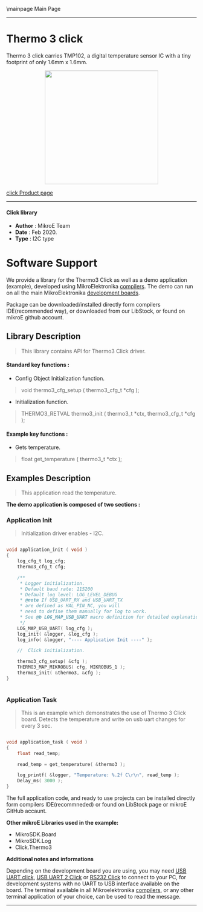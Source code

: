 \mainpage Main Page
 
---
# Thermo 3 click

Thermo 3 click carries TMP102, a digital temperature sensor IC with a tiny footprint of only 1.6mm x 1.6mm.

<p align="center">
  <img src="https://download.mikroe.com/images/click_for_ide/thermo3_click.png" height=300px>
</p>

[click Product page](https://www.mikroe.com/thermo-3-click)

---


#### Click library 

- **Author**        : MikroE Team
- **Date**          : Feb 2020.
- **Type**          : I2C type


# Software Support

We provide a library for the Thermo3 Click 
as well as a demo application (example), developed using MikroElektronika 
[compilers](https://shop.mikroe.com/compilers). 
The demo can run on all the main MikroElektronika [development boards](https://shop.mikroe.com/development-boards).

Package can be downloaded/installed directly form compilers IDE(recommended way), or downloaded from our LibStock, or found on mikroE github account. 

## Library Description

> This library contains API for Thermo3 Click driver.

#### Standard key functions :

- Config Object Initialization function.
> void thermo3_cfg_setup ( thermo3_cfg_t *cfg ); 
 
- Initialization function.
> THERMO3_RETVAL thermo3_init ( thermo3_t *ctx, thermo3_cfg_t *cfg );


#### Example key functions :

- Gets temperature.
> float get_temperature ( thermo3_t *ctx );


## Examples Description

> This application read the temperature.

**The demo application is composed of two sections :**

### Application Init 

> Initialization driver enables - I2C.

```c

void application_init ( void )
{
    log_cfg_t log_cfg;
    thermo3_cfg_t cfg;

    /** 
     * Logger initialization.
     * Default baud rate: 115200
     * Default log level: LOG_LEVEL_DEBUG
     * @note If USB_UART_RX and USB_UART_TX 
     * are defined as HAL_PIN_NC, you will 
     * need to define them manually for log to work. 
     * See @b LOG_MAP_USB_UART macro definition for detailed explanation.
     */
    LOG_MAP_USB_UART( log_cfg );
    log_init( &logger, &log_cfg );
    log_info( &logger, "---- Application Init ----" );

    //  Click initialization.

    thermo3_cfg_setup( &cfg );
    THERMO3_MAP_MIKROBUS( cfg, MIKROBUS_1 );
    thermo3_init( &thermo3, &cfg );
}
  
```

### Application Task

> This is an example which demonstrates the use of Thermo 3 Click board. Detects the temperature and write on usb uart changes for every 3 sec.

```c

void application_task ( void )
{
    float read_temp;

    read_temp = get_temperature( &thermo3 );

    log_printf( &logger, "Temperature: %.2f C\r\n", read_temp );
    Delay_ms( 3000 );
}  

```


The full application code, and ready to use projects can be  installed directly form compilers IDE(recommneded) or found on LibStock page or mikroE GitHub accaunt.

**Other mikroE Libraries used in the example:** 

- MikroSDK.Board
- MikroSDK.Log
- Click.Thermo3

**Additional notes and informations**

Depending on the development board you are using, you may need 
[USB UART click](https://shop.mikroe.com/usb-uart-click), 
[USB UART 2 Click](https://shop.mikroe.com/usb-uart-2-click) or 
[RS232 Click](https://shop.mikroe.com/rs232-click) to connect to your PC, for 
development systems with no UART to USB interface available on the board. The 
terminal available in all Mikroelektronika 
[compilers](https://shop.mikroe.com/compilers), or any other terminal application 
of your choice, can be used to read the message.



---
